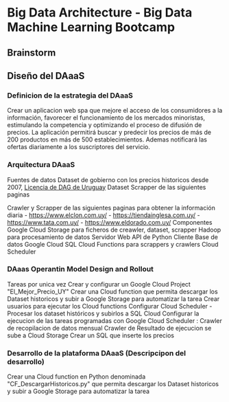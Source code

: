 
# Big Data Architecture - Big Data Machine Learning Bootcamp

## Brainstorm


## Diseño del DAaaS

### Definicion de la estrategia del DAaaS

Crear un aplicacion web spa que mejore el acceso de los consumidores a la información, favorecer el funcionamiento de los mercados minoristas, estimulando la competencia y optimizando el proceso de difusión de precios.
La aplicación permitirá buscar y predecir los precios de más de 200 productos en más de 500 establecimientos. 
Ademas notificará las ofertas diariamente a los suscriptores del servicio.

### Arquitectura DAaaS

Fuentes de datos
  Dataset de gobierno con los precios historicos desde 2007, [Licencia de DAG de Uruguay](https://www.gub.uy/agencia-gobierno-electronico-sociedad-informacion-conocimiento/sites/agencia-gobierno-electronico-sociedad-informacion-conocimiento/files/documentos/publicaciones/licencia_de_datos_abiertos_0.pdf)
  Dataset
  Scrapper de las siguientes paginas
    
  Crawler y Scrapper de las siguientes paginas para obtener la información diaria 
    - https://www.elclon.com.uy/
    - https://tiendainglesa.com.uy/
    - https://www.tata.com.uy/
    - https://www.eldorado.com.uy/
Componentes
  Google Cloud Storage para ficheros de creawler, dataset, scrapper
  Hadoop para procesamiento de datos
  Servidor Web
    API de Python
    Cliente
    Base de datos Google Cloud SQL
  Cloud Functions para scrappers y crawlers
  Cloud Scheduler
  
### DAaas Operantin Model Design and Rollout
  Tareas por unica vez
    Crear y configurar un Google Cloud Project "El_Mejor_Precio_UY"
    Crear una Cloud function que permita descargar los Dataset historicos y subir a Google Storage para automatizar la tarea
    Crear usuarios para ejecutar los Cloud functions
    Configurar Cloud Scheduler
      - 
  Procesar los dataset históricos y subirlos a SQL Cloud
  Configurar la ejecucion de las tareas programadas con Google Cloud Scheduler :
    Crawler de recopilacion de datos mensual
    Crawler de 
    Resultado de ejecucion se sube a Cloud Storage
  Crear un SQL que inserte los precios

### Desarrollo de la plataforma DAaaS (Descripcipon del desarrollo)
  Crear una Cloud function en Python denominada "CF_DescargarHistoricos.py" que permita descargar los Dataset historicos y subir a Google Storage para automatizar la tarea









